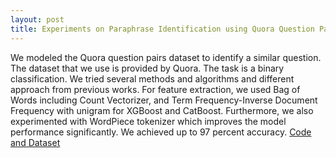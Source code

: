```yaml
---
layout: post
title: Experiments on Paraphrase Identification using Quora Question Pairs
---
```


We modeled the Quora question pairs dataset to identify a similar question. 
The dataset that we use is provided by Quora. The task is a binary classification. 
We tried several methods and algorithms and different approach from previous works.
For feature extraction, we used Bag of Words including Count Vectorizer, and Term Frequency-Inverse Document
Frequency with unigram for XGBoost and CatBoost.
Furthermore, we also experimented with WordPiece tokenizer which improves the model performance significantly. 
We achieved up to 97 percent accuracy. 
[Code and Dataset](https://github.com/jakartaresearch/quora-question-pairs)